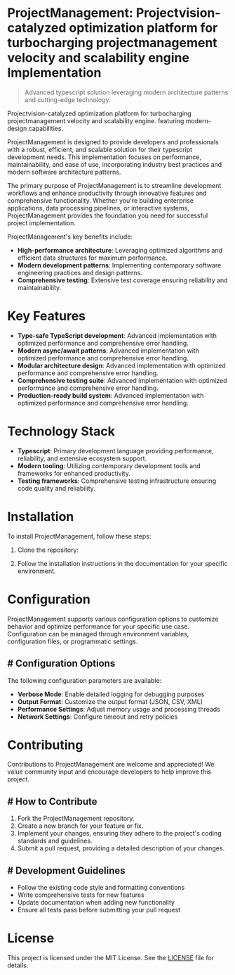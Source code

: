 <!-- fallback_ProjectManagement_20250810054002_80838 -->

# ProjectManagement: Projectvision-catalyzed optimization platform for turbocharging projectmanagement velocity and scalability engine Implementation
> Advanced typescript solution leveraging modern architecture patterns and cutting-edge technology.

Projectvision-catalyzed optimization platform for turbocharging projectmanagement velocity and scalability engine. featuring modern-design capabilities.

ProjectManagement is designed to provide developers and professionals with a robust, efficient, and scalable solution for their typescript development needs. This implementation focuses on performance, maintainability, and ease of use, incorporating industry best practices and modern software architecture patterns.

The primary purpose of ProjectManagement is to streamline development workflows and enhance productivity through innovative features and comprehensive functionality. Whether you're building enterprise applications, data processing pipelines, or interactive systems, ProjectManagement provides the foundation you need for successful project implementation.

ProjectManagement's key benefits include:

* **High-performance architecture**: Leveraging optimized algorithms and efficient data structures for maximum performance.
* **Modern development patterns**: Implementing contemporary software engineering practices and design patterns.
* **Comprehensive testing**: Extensive test coverage ensuring reliability and maintainability.

# Key Features

* **Type-safe TypeScript development**: Advanced implementation with optimized performance and comprehensive error handling.
* **Modern async/await patterns**: Advanced implementation with optimized performance and comprehensive error handling.
* **Modular architecture design**: Advanced implementation with optimized performance and comprehensive error handling.
* **Comprehensive testing suite**: Advanced implementation with optimized performance and comprehensive error handling.
* **Production-ready build system**: Advanced implementation with optimized performance and comprehensive error handling.

# Technology Stack

* **Typescript**: Primary development language providing performance, reliability, and extensive ecosystem support.
* **Modern tooling**: Utilizing contemporary development tools and frameworks for enhanced productivity.
* **Testing frameworks**: Comprehensive testing infrastructure ensuring code quality and reliability.

# Installation

To install ProjectManagement, follow these steps:

1. Clone the repository:


2. Follow the installation instructions in the documentation for your specific environment.

# Configuration

ProjectManagement supports various configuration options to customize behavior and optimize performance for your specific use case. Configuration can be managed through environment variables, configuration files, or programmatic settings.

## # Configuration Options

The following configuration parameters are available:

* **Verbose Mode**: Enable detailed logging for debugging purposes
* **Output Format**: Customize the output format (JSON, CSV, XML)
* **Performance Settings**: Adjust memory usage and processing threads
* **Network Settings**: Configure timeout and retry policies

# Contributing

Contributions to ProjectManagement are welcome and appreciated! We value community input and encourage developers to help improve this project.

## # How to Contribute

1. Fork the ProjectManagement repository.
2. Create a new branch for your feature or fix.
3. Implement your changes, ensuring they adhere to the project's coding standards and guidelines.
4. Submit a pull request, providing a detailed description of your changes.

## # Development Guidelines

* Follow the existing code style and formatting conventions
* Write comprehensive tests for new features
* Update documentation when adding new functionality
* Ensure all tests pass before submitting your pull request

# License

This project is licensed under the MIT License. See the [LICENSE](https://github.com/laurindoisaac/ProjectManagement/blob/main/LICENSE) file for details.
